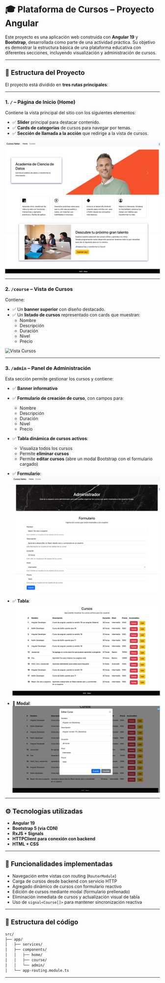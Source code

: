 
# 🎓 Plataforma de Cursos – Proyecto Angular

Este proyecto es una aplicación web construida con **Angular 19** y **Bootstrap**, desarrollada como parte de una actividad práctica. Su objetivo es demostrar la estructura básica de una plataforma educativa con diferentes secciones, incluyendo visualización y administración de cursos.

---

## 🧩 Estructura del Proyecto

El proyecto está dividido en **tres rutas principales**:

---

### 1. `/` – Página de Inicio (Home)

Contiene la vista principal del sitio con los siguientes elementos:

- ✅ **Slider** principal para destacar contenido.
- ✅ **Cards de categorías** de cursos para navegar por temas.
- ✅ **Sección de llamada a la acción** que redirige a la vista de cursos.


![Vista Home](images/Capturas%20de%20pantalla/Captura_Home.jpeg)


---

### 2. `/course` – Vista de Cursos

Contiene:

- ✅ Un **banner superior** con diseño destacado.
- ✅ Un **listado de cursos** representado con cards que muestran:
  - Nombre
  - Descripción
  - Duración
  - Nivel
  - Precio



![Vista Cursos](/images/Capturas%20de%20pantalla/Captura_Curso.jpeg)


---

### 3. `/admin` – Panel de Administración

Esta sección permite gestionar los cursos y contiene:

- ✅ **Banner informativo**
- ✅ **Formulario de creación de curso**, con campos para:
  - Nombre
  - Descripción
  - Duración
  - Nivel
  - Precio
- ✅ **Tabla dinámica de cursos activos**:
  - Visualiza todos los cursos
  - Permite **eliminar cursos**
  - Permite **editar cursos** (abre un modal Bootstrap con el formulario cargado)

- ✅ **Formulario**:
![Vista Admin](images/Capturas%20de%20pantalla/Captura_Admin_Formulario.jpeg)

- ✅ **Tabla**:
![Vista Tabla](images/Capturas%20de%20pantalla/Captura_Admin_Tabla.jpeg)

- 📝 **Modal**:
![Modal Editar Curso](images/Capturas%20de%20pantalla/Captura_Admin_Tabla_Editar.jpeg)


---

## ⚙️ Tecnologías utilizadas

- **Angular 19**
- **Bootstrap 5 (via CDN)**
- **RxJS + Signals**
- **HTTPClient para conexión con backend**
- **HTML + CSS**

---

## 🚀 Funcionalidades implementadas

- Navegación entre vistas con routing (`RouterModule`)
- Carga de cursos desde backend con servicio HTTP
- Agregado dinámico de cursos con formulario reactivo
- Edición de cursos mediante modal (formulario prellenado)
- Eliminación inmediata de cursos y actualización visual de tabla
- Uso de `signal<Course[]>` para mantener sincronización reactiva

---

## 📁 Estructura del código

```bash
src/
├── app/
│   ├── services/
│   ├── components/
│   │   ├── home/
│   │   ├── course/
│   │   └── admin/
│   └── app-routing.module.ts

```

---